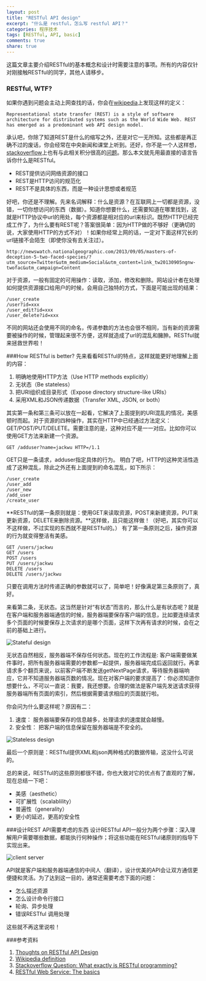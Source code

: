 ```yaml
---
layout: post
title: "RESTful API design"
excerpt: "什么是 restful，怎么写 restful API？"
categories: 程序技术 
tags: [RESTful, API, basic]
comments: true
share: true
---
```



这篇文章主要介绍RESTful的基本概念和设计时需要注意的事项。所有的内容仅针对刚接触RESTful的同学，其他人请移步。

### RESTful, WTF? 
如果你遇到问题会主动上网查找的话，你会在[wikipedia](http://en.wikipedia.org/wiki/Representational_state_transfer)上发现这样的定义：

    Representational state transfer (REST) is a style of software architecture for distributed systems such as the World Wide Web. REST has emerged as a predominant web API design model.
    
承认吧，你除了知道REST是什么的缩写之外，还是对它一无所知。这些都是再正确不过的废话，你会经常在中央新闻和课堂上听到。还好，你不是一个人这样想，[stackoverflow](http://stackoverflow.com/)上也有与此相关积分很高的[问题](http://stackoverflow.com/questions/671118/what-exactly-is-restful-programming)。那么本文就先用最直接的语言告诉你什么是RESTful。

+ REST提供访问网络资源的接口
+ REST是HTTP访问的规范化
+ REST不是具体的东西，而是一种设计思想或者规范

好吧，你还是不理解。先来名词解释：什么是资源？在互联网上一切都是资源，没错，一切你想访问的东西（数据）。知道你想要什么，还需要知道在哪里找到，这就是HTTP协议中url的用处，每个资源都是相对应的url来标识。既然HTTP已经完成工作了，为什么要有REST呢？答案很简单：因为HTTP做的不够好（更确切的说，大家使用HTTP的方式不对）！如果你经常上网的话，一定对下面这样冗长的url链接不会陌生（即使你没有去关注过）。

    http://newswatch.nationalgeographic.com/2013/09/05/masters-of-deception-5-two-faced-species/?utm_source=Twitter&utm_medium=Social&utm_content=link_tw20130905ngnw-twofac&utm_campaign=Content
    
对于资源，一般有固定的可用操作：读取，添加，修改和删除。网站设计者在处理如何提供资源接口给用户的时候，会用自己独特的方式，下面是可能出现的结果：

    /user_create
    /user?id=xxx
    /user_edit?id=xxx
    /user_delete?id=xxx

不同的网站还会使用不同的命名，传递参数的方法也会很不相同，当有新的资源需要被操作的时候，管理起来很不方便，这样就造成了url的混乱和臃肿。RESTful就来拯救世界啦！


###How RESTful is better?
先来看看RESTful的特点，这样就能更好地理解上面的内容：

1. 明确地使用HTTP方法（Use HTTP methods explicitly）
2. 无状态（Be stateless）
3. 把URI组织成目录形式（Expose directory structure-like URIs）
4. 采用XML和JSON传递数据（Transfer XML, JSON, or both）

其实第一条和第三条可以放在一起看，它解决了上面提到的URI混乱的情况，美感顿时而起。对于资源的四种操作，其实在HTTP中已经通过方法定义：GET/POST/PUT/DELETE。需要注意的是，这种对应不是一一对应。比如你可以使用GET方法来新建一个资源。

    GET /adduser?name=jackwu HTTP=/1.1
    
GET只是一条请求，adduser指定具体的行为。
明白了吧，HTTP的这种灵活性造成了这种混乱，除此之外还有上面提到的命名混乱，如下所示：

    /user_create
    /user_add
    /user_new
    /add_user
    /create_user

**RESTful的第一条原则就是：使用GET来读取资源，POST来新建资源，PUT来更新资源，DELETE来删除资源。**这样做，且只能这样做！（好吧，其实你可以不这样做，不过实现的东西就不是RESTful的。）
有了第一条原则之后，操作资源的行为就变得整洁有美感。

    GET /users/jackwu
    GET /users
    POST /users 
    PUT /users/jackwu
    DELETE /users
    DELETE /users/jackwu
只要在调用方法时传递正确的参数就可以了，简单吧！好像满足第三条原则了，真好。

来看第二条，无状态。这当然是针对“有状态”而言的，那么什么是有状态呢？就是在客户端和服务器端通信的时候，服务器端要保存客户端的信息，比如要连续请求多个页面的时候要保存上次请求的是哪个页面，这样下次再有请求的时候，会在之前的基础上进行。

![Stateful design]

无状态自然相反，服务器端不保存任何状态。现在的工作流程是: 客户端需要做某件事时，把所有服务器端需要的参数都一起提供，服务器端完成后返回就行。再拿请求多个翻页来说，以前客户端不断发送getNextPage请求，等待服务器端响应，它并不知道服务器端页数的情况。现在对客户端的要求提高了：你必须知道你想要什么，不可以一直说：我要，我还想要。合理的做法是客户端先发送请求获得服务器端所有页面的索引，然后根据需要请求相应的页面就行啦。

你会问为什么要这样呢？原因有二：
1. 速度： 服务器端要保存的信息越多，处理请求的速度就会越慢。
2. 安全性： 把客户端的信息保留在服务器端是不安全的。

![Stateless design]

最后一个原则是：RESTful提供XML和json两种格式的数据传输，这没什么可说的。

总的来说，RESTful的这些原则都很不错，你也大致对它的优点有了直观的了解，现在总结一下吧：

+ 美感（aesthetic）
+ 可扩展性（scalablility）
+ 普遍性（generality）
+ 更小的延迟，更高的安全性


###设计REST API需要考虑的东西
设计RESTful API一般分为两个步骤：深入理解用户需要哪些数据，都能执行何种操作；将这些功能在RESTful诸原则的指导下实现出来。

![client server]

API就是客户端和服务器端通信的中间人（翻译），设计优美的API会让双方通信更便捷和灵活。为了达到这一目的，通常还需要考虑下面的问题：

+ 怎么描述资源
+ 怎么设计命令行接口
+ 轮询、异步处理
+ 错误RESTful 调用处理

这些就不再这里说啦！

###参考资料
1. [Thoughts on RESTful API Design](https://restful-api-design.readthedocs.org/en/latest/index.html)
2. [Wikipedia definition](http://en.wikipedia.org/wiki/Representational_state_transfer)
3. [Stackoverflow Question: What exactly is RESTful programming?](http://stackoverflow.com/questions/671118/what-exactly-is-restful-programming)
4. [RESTful Web Service: The basics](http://www.ibm.com/developerworks/webservices/library/ws-restful/)

[Stateful design]: http://www.ibm.com/developerworks/webservices/library/ws-restful/figure1.gif
[Stateless design]: http://www.ibm.com/developerworks/webservices/library/ws-restful/figure2.gif
[client server]: https://restful-api-design.readthedocs.org/en/latest/_images/scope.png
